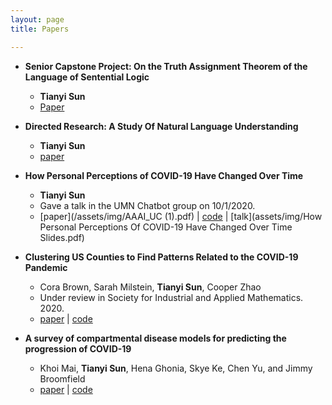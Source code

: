```yaml
---
layout: page
title: Papers

---
```

* **Senior Capstone Project: On the Truth Assignment Theorem of the Language of Sentential Logic**
  * **Tianyi Sun**
  * [Paper](/assets/img/seniorcapstoneproject.pdf)


* **Directed Research: A Study Of Natural Language Understanding**
  * **Tianyi Sun**
  * [paper](/assets/img/directedresearch20fall.pdf)

* **How Personal Perceptions of COVID-19 Have Changed Over Time** 
  * **Tianyi Sun**
  * Gave a talk in the UMN Chatbot group on 10/1/2020. 
  * [paper](/assets/img/AAAI_UC (1).pdf) | [code](https://github.com/TianyiSun00234/aaai-How-Personal-Perceptions-of-COVID-19-Have-Changed-Over-Time) | [talk](assets/img/How Personal Perceptions Of COVID-19 Have Changed Over Time Slides.pdf) 

* **Clustering US Counties to Find Patterns Related to the COVID-19 Pandemic** 
  * Cora Brown, Sarah Milstein, **Tianyi Sun**, Cooper Zhao
  * Under review in Society for Industrial and Applied Mathematics. 2020. 
  * [paper](assets/img/Clustering_write_up.pdf) | [code](https://github.com/TianyiSun00234/Clustering-Project/blob/main/clustering.ipynb)
  
* **A survey of compartmental disease models for predicting the progression of COVID-19**
  * Khoi Mai, **Tianyi Sun**, Hena Ghonia, Skye Ke, Chen Yu, and Jimmy Broomfield
  * [paper]() | [code]()
